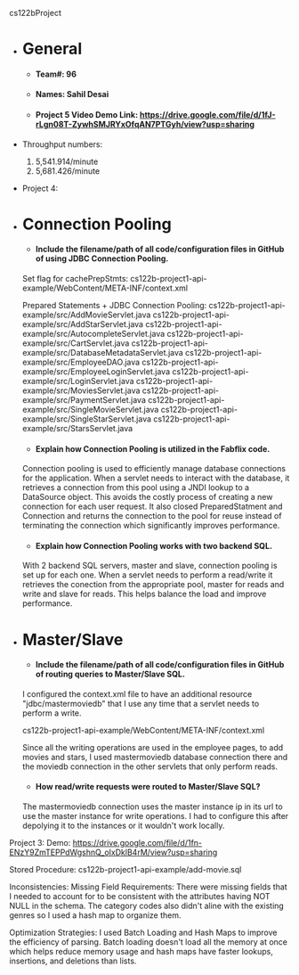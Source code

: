 cs122bProject

- # General
    - #### Team#: 96
    
    - #### Names: Sahil Desai
    
    - #### Project 5 Video Demo Link: https://drive.google.com/file/d/1fJ-rLgn08T-ZywhSMJRYxOfqAN7PTGyh/view?usp=sharing

- Throughput numbers:
    1. 5,541.914/minute
    2. 5,681.426/minute









- Project 4:

- # Connection Pooling
    - #### Include the filename/path of all code/configuration files in GitHub of using JDBC Connection Pooling.

    Set flag for cachePrepStmts:
    cs122b-project1-api-example/WebContent/META-INF/context.xml

    Prepared Statements + JDBC Connection Pooling:
    cs122b-project1-api-example/src/AddMovieServlet.java
    cs122b-project1-api-example/src/AddStarServlet.java
    cs122b-project1-api-example/src/AutocompleteServlet.java
    cs122b-project1-api-example/src/CartServlet.java
    cs122b-project1-api-example/src/DatabaseMetadataServlet.java
    cs122b-project1-api-example/src/EmployeeDAO.java
    cs122b-project1-api-example/src/EmployeeLoginServlet.java
    cs122b-project1-api-example/src/LoginServlet.java
    cs122b-project1-api-example/src/MoviesServlet.java
    cs122b-project1-api-example/src/PaymentServlet.java
    cs122b-project1-api-example/src/SingleMovieServlet.java
    cs122b-project1-api-example/src/SingleStarServlet.java
    cs122b-project1-api-example/src/StarsServlet.java

    
    - #### Explain how Connection Pooling is utilized in the Fabflix code.
    Connection pooling is used to efficiently manage database connections for the application. When a servlet needs to interact with the database, it retrieves a connection from this pool using a JNDI lookup to a DataSource object. This avoids the costly process of creating a new connection for each user request. It also closed PreparedStatment and Connection and returns the connection to the pool for reuse instead of terminating the connection which significantly improves performance.
    
    - #### Explain how Connection Pooling works with two backend SQL.
    With 2 backend SQL servers, master and slave, connection pooling is set up for each one. When a servlet needs to perform a read/write it retrieves the conection from the appropriate pool, master for reads and write and slave for reads. This helps balance the load and improve performance. 
    

- # Master/Slave
    - #### Include the filename/path of all code/configuration files in GitHub of routing queries to Master/Slave SQL.

    I configured the context.xml file to have an additional resource "jdbc/mastermoviedb" that I use any time that a servlet needs to perform a write.

    cs122b-project1-api-example/WebContent/META-INF/context.xml

    Since all the writing operations are used in the employee pages, to add movies and stars, I used mastermoviedb database connection there and the moviedb connection in the other servlets that only perform reads.

    - #### How read/write requests were routed to Master/Slave SQL?
    The mastermoviedb connection uses the master instance ip in its url to use the master instance for write operations. I had to configure this after depolying it to the instances or it wouldn't work locally.



Project 3:
Demo: https://drive.google.com/file/d/1fn-ENzY9ZmTEPPdWgshnQ_oIxDklB4rM/view?usp=sharing

Stored Procedure: cs122b-project1-api-example/add-movie.sql

Inconsistencies:
Missing Field Requirements: There were missing fields that I needed to account for to be consistent with the attributes having NOT NULL in the schema.
The category codes also didn't aline with the existing genres so I used a hash map to organize them.

Optimization Strategies:
I used Batch Loading and Hash Maps to improve the efficiency of parsing. Batch loading doesn't load all the memory at once which helps reduce memory usage and hash maps have faster lookups, insertions, and deletions than lists. 